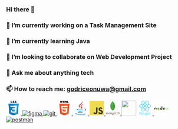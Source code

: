 ### Hi there 👋

<!--
**godriceeichie/godriceeichie** is a ✨ _special_ ✨ repository because its `README.md` (this file) appears on your GitHub profile.

Here are some ideas to get you started:

 🔭 I’m currently working on a Task Management Site
 🌱 I’m currently learning Java
👯 I’m looking to collaborate on Web Development Project
- 🤔 I’m looking for help with ...
💬 Ask me about anything tech
📫 How to reach me: godriceonuwa@gmail.com
- 😄 Pronouns: ...
- ⚡ Fun fact: ...
-->
### 🔭 I’m currently working on a Task Management Site
### 🌱 I’m currently learning Java
### 👯 I’m looking to collaborate on Web Development Project
### 💬 Ask me about anything tech
### 📫 How to reach me: godriceonuwa@gmail.com
<!-- ![image](https://github.com/godriceeichie/godriceeichie/assets/112476884/59ef5fef-4790-4448-8a1c-97c726576d88)
![image](https://github.com/godriceeichie/godriceeichie/assets/112476884/945cb904-c6b6-4f59-b270-5321a2610ab2) -->
<p align="left"> <a href="https://www.w3schools.com/css/" target="_blank" rel="noreferrer"> <img src="https://raw.githubusercontent.com/devicons/devicon/master/icons/css3/css3-original-wordmark.svg" alt="css3" width="40" height="40"/> </a>  <a href="https://www.figma.com/" target="_blank" rel="noreferrer"> <img src="https://www.vectorlogo.zone/logos/figma/figma-icon.svg" alt="figma" width="40" height="40"/> </a> <a href="https://git-scm.com/" target="_blank" rel="noreferrer"> <img src="https://www.vectorlogo.zone/logos/git-scm/git-scm-icon.svg" alt="git" width="40" height="40"/> </a> <a href="https://www.w3.org/html/" target="_blank" rel="noreferrer"> <img src="https://raw.githubusercontent.com/devicons/devicon/master/icons/html5/html5-original-wordmark.svg" alt="html5" width="40" height="40"/> </a> <a href="https://www.java.com" target="_blank" rel="noreferrer"> <img src="https://raw.githubusercontent.com/devicons/devicon/master/icons/java/java-original.svg" alt="java" width="40" height="40"/> </a> <a href="https://developer.mozilla.org/en-US/docs/Web/JavaScript" target="_blank" rel="noreferrer"> <img src="https://raw.githubusercontent.com/devicons/devicon/master/icons/javascript/javascript-original.svg" alt="javascript" width="40" height="40"/> </a> <a href="https://www.mongodb.com/" target="_blank" rel="noreferrer"> <img src="https://raw.githubusercontent.com/devicons/devicon/master/icons/mongodb/mongodb-original-wordmark.svg" alt="mongodb" width="40" height="40"/> <a href="https://expressjs.com"><img width="40" height="40" src="https://www.pngfind.com/pngs/m/136-1363736_express-js-icon-png-transparent-png.png" /></a> <a href="https://reactjs.org/" target="_blank" rel="noreferrer"> <img src="https://raw.githubusercontent.com/devicons/devicon/master/icons/react/react-original-wordmark.svg" alt="react" width="40" height="40"/> </a> <a href="https://nodejs.org" target="_blank" rel="noreferrer"> <img src="https://raw.githubusercontent.com/devicons/devicon/master/icons/nodejs/nodejs-original-wordmark.svg" alt="nodejs" width="40" height="40"/> </a> <a href="https://postman.com" target="_blank" rel="noreferrer"> <img src="https://www.vectorlogo.zone/logos/getpostman/getpostman-icon.svg" alt="postman" width="40" height="40"/> </a> </p>

